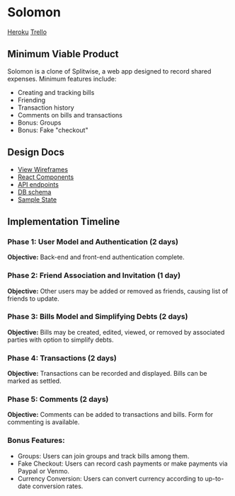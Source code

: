 # Solomon

[Heroku][heroku]
[Trello][trello]

[heroku]: https://www.heroku.com/
[trello]: https://trello.com/b/X69sn8Qe/solomon-splitwise-clone

## Minimum Viable Product
Solomon is a clone of Splitwise, a web app designed to record shared expenses. Minimum features include:
* Creating and tracking bills
* Friending
* Transaction history
* Comments on bills and transactions
* Bonus: Groups
* Bonus: Fake "checkout"

## Design Docs
* [View Wireframes][wireframes]
* [React Components][components]
* [API endpoints][api-endpoints]
* [DB schema][schema]
* [Sample State][sample-state]

[wireframes]: docs/wireframes
[components]: docs/component-hierarchy.md
[sample-state]: docs/sample-state.md
[schema]: docs/schema.md
[api-endpoints]: docs/api-endpoints.md

## Implementation Timeline

### Phase 1: User Model and Authentication (2 days)
**Objective:** Back-end and front-end authentication complete.

### Phase 2: Friend Association and Invitation (1 day)
**Objective:** Other users may be added or removed as friends, causing list of friends to update.

### Phase 3: Bills Model and Simplifying Debts (2 days)
**Objective:** Bills may be created, edited, viewed, or removed by associated parties with option to simplify debts.

### Phase 4: Transactions (2 days)
**Objective:** Transactions can be recorded and displayed. Bills can be marked as settled.

### Phase 5: Comments (2 days)
**Objective:** Comments can be added to transactions and bills. Form for commenting is available.

### Bonus Features:
* Groups: Users can join groups and track bills among them.
* Fake Checkout: Users can record cash payments or make payments via Paypal or Venmo.
* Currency Conversion: Users can convert currency according to up-to-date conversion rates.
